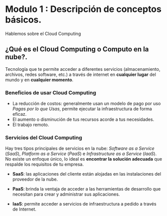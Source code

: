 # Modulo 1 : Descripción de conceptos básicos.
Hablemos sobre el Cloud Computing

## ¿Qué es el Cloud Computing o Computo en la nube?.
Tecnología que te permite acceder a diferentes servicios (almacenamiento, archivos, redes software, etc.) a través de internet en **cualquier lugar** del mundo y en **cualquier momento**.

### Beneficios de usar Cloud Computing
* La reducción de costos: generalmente usan un modelo de pago por uso *Pagas por lo que Usas*, permite ejecutar la infraestructura de forma eficaz.
* El aumento o disminución de tus recursos acorde a tus necesidades.
* El trabajo remoto.

### Servicios del Cloud Computing
Hay tres tipos principales de servicios en la nube: *Software as a Service* (*SaaS*), *Platform as a Service* (*PaaS*) e *Infrastructure as a Service* (*IaaS*). No existe un enfoque único, lo ideal es **encontrar la solución adecuada** que respalde los requisitos de tu empresa.

- **SaaS**: las aplicaciones del cliente están alojadas en las instalaciones del proveedor de la nube. 

- **PaaS**: brinda la ventaja de acceder a las herramientas de desarrollo que necesitan para crear y administrar sus aplicaciones.

- **IaaS**: permite acceder a servicios de infraestructura a pedido a través de Internet. 


